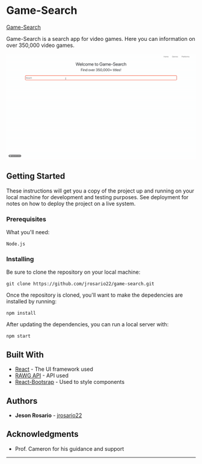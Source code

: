 # Game-Search

[Game-Search](https://jrosario22.github.io/game-search/)

Game-Search is a search app for video games. Here you can information on over 350,000 video games.

![](example.gif)

## Getting Started

These instructions will get you a copy of the project up and running on your local machine for development and testing purposes. See deployment for notes on how to deploy the project on a live system.

### Prerequisites

What you'll need:

```
Node.js
```

### Installing

Be sure to clone the repository on your local machine:

```
git clone https://github.com/jrosario22/game-search.git
```

Once the repository is cloned, you'll want to make the depedencies are installed by running:

```
npm install
```

After updating the dependencies, you can run a local server with:

```
npm start
```

## Built With

- [React](http://www.dropwizard.io/1.0.2/docs/) - The UI framework used
- [RAWG API](https://api.rawg.io/docs/) - API used
- [React-Bootsrap](https://react-bootstrap.github.io/) - Used to style components

## Authors

- **Jeson Rosario** - [jrosario22](https://github.com/jrosario22)

## Acknowledgments

- Prof. Cameron for his guidance and support

---

